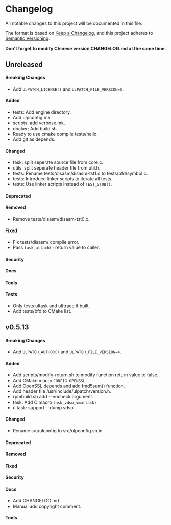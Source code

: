 # Changelog

All notable changes to this project will be documented in this file.

The format is based on [Keep a Changelog](https://keepachangelog.com/en/1.0.0/),
and this project adheres to
[Semantic Versioning](https://semver.org/spec/v2.0.0.html).

**Don't forget to modify Chinese version CHANGELOG.md at the same time.**


## Unreleased

#### Breaking Changes
- Add `ULPATCH_LICENSE()` and `ULPATCH_FILE_VERSION=5`.
#### Added
- tests: Add engine directory.
- Add ulpconfig.mk.
- scripts: add verbose.mk.
- docker: Add build.sh.
- Ready to use cmake compile tests/hello.
- Add git as depends.
#### Changed
- task: split seperate source file from core.c.
- utils: split seperate header file from util.h.
- tests: Rename tests/disasm/disasm-tst1.c to tests/bfd/symbol.c.
- tests: Introduce linker scripts to iterate all tests.
- tests: Use linker scripts instead of `TEST_STUB()`.
#### Deprecated
#### Removed
- Remove tests/disasm/disasm-tst0.c.
#### Fixed
- Fix tests/disasm/ compile error.
- Pass `task_attach()` return value to caller.
#### Security
#### Docs
#### Tools
#### Tests
- Only tests ultask and ulftrace if built.
- Add tests/bfd to CMake list.


## v0.5.13

#### Breaking Changes
- Add `ULPATCH_AUTHOR()` and `ULPATCH_FILE_VERSION=4`.
#### Added
- Add scripts/modify-return.sh to modify function return value to false.
- Add CMake macro `CONFIG_OPENSSL`
- Add OpenSSL depends and add fmd5sum() function.
- Add header file /usr/include/ulpatch/version.h.
- rpmbuild.sh add --nocheck argument.
- task: Add C macro `task_vdso_vma(task)`
- ultask: support --dump vdso.
#### Changed
- Rename src/ulconfig to src/ulpconfig.sh.in
#### Deprecated
#### Removed
#### Fixed
#### Security
#### Docs
- Add CHANGELOG.md
- Manual add copyright comment.
#### Tools

